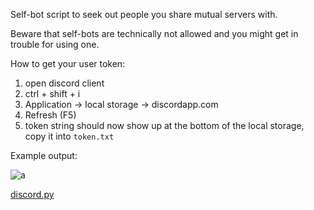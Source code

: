 Self-bot script to seek out people you share mutual servers with.

Beware that self-bots are technically not allowed and you might get in trouble for using one.

How to get your user token:

1. open discord client
2. ctrl + shift + i
3. Application -> local storage -> discordapp.com
4. Refresh (F5)
5. token string should now show up at the bottom of the local storage, copy it into `token.txt`

Example output:

![a](https://i.imgur.com/P6WXGxq.png)

[discord.py](https://github.com/Rapptz/discord.py)